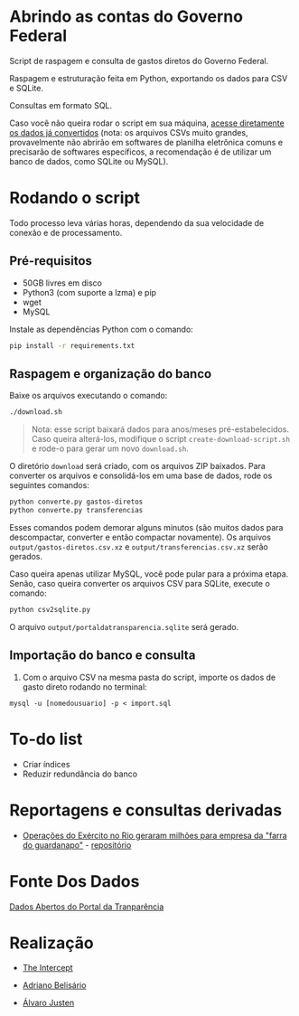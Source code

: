 # Abrindo as contas do Governo Federal

Script de raspagem e consulta de gastos diretos do Governo Federal.

Raspagem e estruturação feita em Python, exportando os dados para CSV e SQLite.

Consultas em formato SQL.

Caso você não queira rodar o script em sua máquina, [acesse diretamente os
dados já
convertidos](https://drive.google.com/open?id=1VAiocAsmI_tXw1wvyam5IekzqXj7anXZ)
(nota: os arquivos CSVs muito grandes, provavelmente não abrirão em softwares
de planilha eletrônica comuns e precisarão de softwares específicos, a
recomendação é de utilizar um banco de dados, como SQLite ou MySQL).


# Rodando o script

Todo processo leva várias horas, dependendo da sua velocidade de conexão e de
processamento.

## Pré-requisitos

- 50GB livres em disco
- Python3 (com suporte a lzma) e pip
- wget
- MySQL

Instale as dependências Python com o comando:

```bash
pip install -r requirements.txt
```


## Raspagem e organização do banco

Baixe os arquivos executando o comando:

```bash
./download.sh
```

> Nota: esse script baixará dados para anos/meses pré-estabelecidos. Caso
> queira alterá-los, modifique o script `create-download-script.sh` e rode-o
> para gerar um novo `download.sh`.

O diretório `download` será criado, com os arquivos ZIP baixados. Para
converter os arquivos e consolidá-los em uma base de dados, rode os seguintes
comandos:

```bash
python converte.py gastos-diretos
python converte.py transferencias
```

Esses comandos podem demorar alguns minutos (são muitos dados para
descompactar, converter e então compactar novamente). Os arquivos
`output/gastos-diretos.csv.xz` e `output/transferencias.csv.xz` serão gerados.

Caso queira apenas utilizar MySQL, você pode pular para a próxima etapa. Senão,
caso queira converter os arquivos CSV para SQLite, execute o comando:

```bash
python csv2sqlite.py
```

O arquivo `output/portaldatransparencia.sqlite` será gerado.


## Importação do banco e consulta

1. Com o arquivo CSV na mesma pasta do script, importe os dados de gasto direto rodando no terminal:
```
mysql -u [nomedousuario] -p < import.sql
```

# To-do list
* Criar índices
* Reduzir redundância do banco

# Reportagens e consultas derivadas
* [Operações do Exército no Rio geraram milhões para empresa da "farra do guardanapo"](https://theintercept.com/2018/04/03/exercito-rio-empresa-investigada/) - [repositório](https://github.com/theinterceptbr/gastosmilitares)

# Fonte Dos Dados
[Dados Abertos do Portal da Tranparência](http://transparencia.gov.br/downloads/)

# Realização

* [The Intercept](http://theintercept.com/)

* [Adriano Belisário](http://github.com/belisards/)

* [Álvaro Justen](http://github.com/turicas/)


